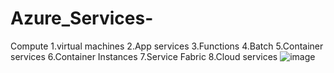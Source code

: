 # Azure_Services-
Compute     1.virtual machines 2.App services 3.Functions 4.Batch 5.Container services 6.Container Instances 7.Service Fabric 
                       8.Cloud services 
![image](https://user-images.githubusercontent.com/93207503/167052642-b1d25f6c-ac92-4e54-ab1f-30abb3fef02c.png)
